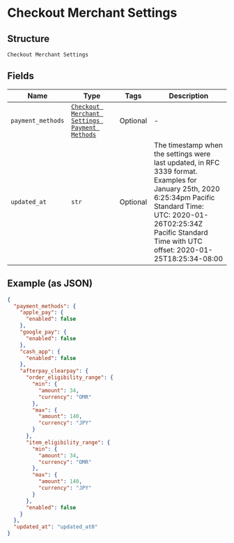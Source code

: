 
# Checkout Merchant Settings

## Structure

`Checkout Merchant Settings`

## Fields

| Name | Type | Tags | Description |
|  --- | --- | --- | --- |
| `payment_methods` | [`Checkout Merchant Settings Payment Methods`](../../doc/models/checkout-merchant-settings-payment-methods.md) | Optional | - |
| `updated_at` | `str` | Optional | The timestamp when the settings were last updated, in RFC 3339 format.<br>Examples for January 25th, 2020 6:25:34pm Pacific Standard Time:<br>UTC: 2020-01-26T02:25:34Z<br>Pacific Standard Time with UTC offset: 2020-01-25T18:25:34-08:00 |

## Example (as JSON)

```json
{
  "payment_methods": {
    "apple_pay": {
      "enabled": false
    },
    "google_pay": {
      "enabled": false
    },
    "cash_app": {
      "enabled": false
    },
    "afterpay_clearpay": {
      "order_eligibility_range": {
        "min": {
          "amount": 34,
          "currency": "OMR"
        },
        "max": {
          "amount": 140,
          "currency": "JPY"
        }
      },
      "item_eligibility_range": {
        "min": {
          "amount": 34,
          "currency": "OMR"
        },
        "max": {
          "amount": 140,
          "currency": "JPY"
        }
      },
      "enabled": false
    }
  },
  "updated_at": "updated_at0"
}
```

